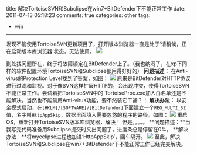 title: 解决TortoiseSVN和Subclipse在win7+BitDefender下不能正常工作
date: 2011-07-13 05:18:23
comments: true
categories: other
tags:
- win
---
发现不能使用TortoiseSVN更新项目了，打开版本浏览器一直是处于‘请稍候，正在启动版本库浏览器’状态，无法使用。
![](http://imogos.oss.aliyuncs.com/tortoisesvn-subclipse-win7-bitdefender/41.png)
<!--more-->
到处找问题所在，终于将故障锁定在BitDefender上了。（我也纳闷了，在xp下同样的软件配置环境TortoiseSVN和Subclipse都用得好好的）
**问题描述：**
在Anti-virus的Protection Level找到了答案，如图：
![](http://imogos.oss.aliyuncs.com/tortoisesvn-subclipse-win7-bitdefender/42.png)
原来是BitDefender对HTTP协议进行过滤和监视。对于像SVN这样扩展HTTP的，会出现冲突，使得TortoiseSVN不能正常工作。尝试着把TortoiseSVN中的 TortoiseProc.exe加入白名单还是不能解决。当然也不能禁用Anti-virus功能，要不然装它干甚？！
**解决办法：**
以安全模式启动，在`[HKLM]/[SOFTWARE]/[BitDefender]`下面建立一个`REG_MULTI_SZ`值，名字叫`HttpAppSkip`，数据里面填入需要忽悠的程序的路径。如图：
![](http://imogos.oss.aliyuncs.com/tortoisesvn-subclipse-win7-bitdefender/43.png)
重启OS，重新打开TortoiseSVN版本库浏览器，解决！
但是。。。。。
**问题描述：**当我写完代码准备用Subclipse提交时又出问题了，进度条总是停留在0%。
**解决办法：**将myeclipse进程也加进‘HttpAppSkip’，回车隔开。
![](http://imogos.oss.aliyuncs.com/tortoisesvn-subclipse-win7-bitdefender/44.png)
至此，解决TortoiseSVN和Subclipse在win7+BitDefender下不能正常工作已经完美解决。
